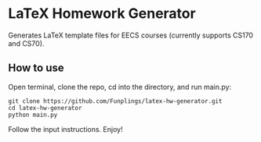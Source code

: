 # LaTeX Homework Generator
Generates LaTeX template files for EECS courses (currently supports CS170 and CS70).
## How to use
Open terminal, clone the repo, cd into the directory, and run main.py:
```
git clone https://github.com/Funplings/latex-hw-generator.git
cd latex-hw-generator
python main.py
```
Follow the input instructions. Enjoy!

